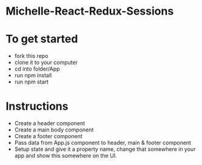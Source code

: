 # Michelle-React-Redux-Sessions

# To get started
- fork this repo
- clone it to your computer
- cd into folder/App
- run npm install
- run npm start

# Instructions
- Create a header component
- Create a main body component
- Create a footer component
- Pass data from App.js component to header, main & footer component
- Setup state and give it a property name, change that somewhere in your app and show this somewhere on the UI.
